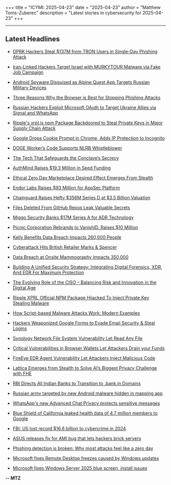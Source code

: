 +++
title = "ICYMI: 2025-04-23"
date = "2025-04-23"
author = "Matthew Toms-Zuberec"
description = "Latest stories in cybersecurity for 2025-04-23"
+++

---------------------------------------------------------------------------
## Latest Headlines
- [DPRK Hackers Steal $137M from TRON Users in Single-Day Phishing Attack](https://thehackernews.com/2025/04/dprk-hackers-steal-137m-from-tron-users.html)

- [Iran-Linked Hackers Target Israel with MURKYTOUR Malware via Fake Job Campaign](https://thehackernews.com/2025/04/iran-linked-hackers-target-israel-with.html)

- [Android Spyware Disguised as Alpine Quest App Targets Russian Military Devices](https://thehackernews.com/2025/04/android-spyware-disguised-as-alpine.html)

- [Three Reasons Why the Browser is Best for Stopping Phishing Attacks](https://thehackernews.com/2025/04/three-reasons-why-browser-is-best-for.html)

- [Russian Hackers Exploit Microsoft OAuth to Target Ukraine Allies via Signal and WhatsApp](https://thehackernews.com/2025/04/russian-hackers-exploit-microsoft-oauth.html)

- [Ripple's xrpl.js npm Package Backdoored to Steal Private Keys in Major Supply Chain Attack](https://thehackernews.com/2025/04/ripples-xrpljs-npm-package-backdoored.html)

- [Google Drops Cookie Prompt in Chrome, Adds IP Protection to Incognito](https://thehackernews.com/2025/04/google-drops-cookie-prompt-in-chrome.html)

- [DOGE Worker’s Code Supports NLRB Whistleblower](https://krebsonsecurity.com/2025/04/doge-workers-code-supports-nlrb-whistleblower/)

- [The Tech That Safeguards the Conclave’s Secrecy](https://www.wired.com/story/technology-used-to-shield-conclave-pope-francis/)

- [AuthMind Raises $19.3 Million in Seed Funding](https://www.securityweek.com/authmind-raises-19-3-million-in-seed-funding/)

- [Ethical Zero Day Marketplace Desired Effect Emerges From Stealth](https://www.securityweek.com/ethical-zero-day-marketplace-desired-effect-emerges-from-stealth/)

- [Endor Labs Raises $93 Million for AppSec Platform](https://www.securityweek.com/endor-labs-raises-93-million-for-appsec-platform/)

- [Chainguard Raises Hefty $356M Series D at $3.5 Billion Valuation](https://www.securityweek.com/chainguard-raises-hefty-356m-series-d-at-3-5-billion-valuation/)

- [Files Deleted From GitHub Repos Leak Valuable Secrets](https://www.securityweek.com/files-deleted-from-github-repos-leak-valuable-secrets/)

- [Miggo Security Banks $17M Series A for ADR Technology](https://www.securityweek.com/miggo-security-banks-17m-series-a-for-adr-technology/)

- [Picnic Corporation Rebrands to VanishID, Raises $10 Million](https://www.securityweek.com/picnic-corporation-rebrands-to-vanishid-raises-10-million/)

- [Kelly Benefits Data Breach Impacts 260,000 People](https://www.securityweek.com/kelly-benefits-data-breach-impacts-260000-people/)

- [Cyberattack Hits British Retailer Marks & Spencer](https://www.securityweek.com/cyberattack-hits-british-retailer-marks-spencer/)

- [Data Breach at Onsite Mammography Impacts 350,000](https://www.securityweek.com/data-breach-at-onsite-mammography-impacts-350000/)

- [Building A Unified Security Strategy: Integrating Digital Forensics, XDR, And EDR For Maximum Protection](https://cybersecuritynews.com/building-a-unified-security-strategy-integrating-digital-forensics-xdr-and-edr-for-maximum-protection/)

- [The Evolving Role of the CISO – Balancing Risk and Innovation in the Digital Age](https://cybersecuritynews.com/evolving-role-of-the-ciso/)

- [Ripple XPRL Official NPM Package Hijacked To Inject Private Key Stealing Malware](https://cybersecuritynews.com/ripple-xprl-official-npm-package-hijacked/)

- [How Script-based Malware Attacks Work: Modern Examples](https://cybersecuritynews.com/how-script-based-malware-attacks-work-modern-examples/)

- [Hackers Weaponized Google Forms to Evade Email Security & Steal Logins](https://cybersecuritynews.com/google-forms-weaponized/)

- [Synology Network File System Vulnerability Let Read Any File](https://cybersecuritynews.com/synology-network-file-system-vulnerability/)

- [Critical Vulnerabilities in Browser Wallets Let Attackers Drain your Funds](https://cybersecuritynews.com/critical-browser-wallet-vulnerabilities/)

- [FireEye EDR Agent Vulnerability Let Attackers Inject Malicious Code](https://cybersecuritynews.com/fireeye-edr-agent-dos-vulnerability/)

- [Lattica Emerges from Stealth to Solve AI’s Biggest Privacy Challenge with FHE](https://cybersecuritynews.com/lattica-emerges-from-stealth-to-solve-ais-biggest-privacy-challenge-with-fhe/)

- [RBI Directs All Indian Banks to Transition to .bank.in Domains](https://cybersecuritynews.com/rbi-directs-transition-to-bank-in-domains/)

- [Russian army targeted by new Android malware hidden in mapping app](https://www.bleepingcomputer.com/news/security/russian-army-targeted-by-new-android-malware-hidden-in-mapping-app/)

- [WhatsApp's new Advanced Chat Privacy protects sensitive messages](https://www.bleepingcomputer.com/news/security/whatsapps-new-advanced-chat-privacy-protects-sensitive-messages/)

- [Blue Shield of California leaked health data of 4.7 million members to Google](https://www.bleepingcomputer.com/news/security/blue-shield-of-california-leaked-health-data-of-47-million-members-to-google/)

- [FBI: US lost record $16.6 billion to cybercrime in 2024](https://www.bleepingcomputer.com/news/security/fbi-us-lost-record-166-billion-to-cybercrime-in-2024/)

- [ASUS releases fix for AMI bug that lets hackers brick servers](https://www.bleepingcomputer.com/news/security/asus-releases-fix-for-ami-bug-that-lets-hackers-brick-servers/)

- [Phishing detection is broken: Why most attacks feel like a zero day](https://www.bleepingcomputer.com/news/security/phishing-detection-is-broken-why-most-attacks-feel-like-a-zero-day/)

- [Microsoft fixes Remote Desktop freezes caused by Windows updates](https://www.bleepingcomputer.com/news/microsoft/microsoft-fixes-remote-desktop-freezes-caused-by-windows-updates/)

- [Microsoft fixes Windows Server 2025 blue screen, install issues](https://www.bleepingcomputer.com/news/microsoft/microsoft-fixes-windows-server-2025-blue-screen-and-install-issues/)

**-- MTZ**